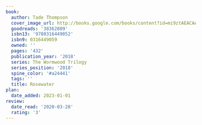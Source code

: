 ```yaml
---
book:
  author: Tade Thompson
  cover_image_url: http://books.google.com/books/content?id=mi9ztAEACAAJ&printsec=frontcover&img=1&zoom=1&source=gbs_api
  goodreads: '38362809'
  isbn13: '9780316449052'
  isbn9: 0316449059
  owned: ''
  pages: '432'
  publication_year: '2018'
  series: The Wormwood Trilogy
  series_position: '2018'
  spine_color: '#a24441'
  tags: ''
  title: Rosewater
plan:
  date_added: 2023-01-01
review:
  date_read: '2020-03-28'
  rating: '3'
---
```

